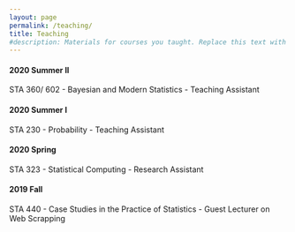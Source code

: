 ```yaml
---
layout: page
permalink: /teaching/
title: Teaching
#description: Materials for courses you taught. Replace this text with your description.
---
```


#### **2020 Summer II**

STA 360/ 602 - Bayesian and Modern Statistics - Teaching Assistant

#### **2020 Summer I**

STA 230 - Probability - Teaching Assistant

#### **2020 Spring**

STA 323 - Statistical Computing - Research Assistant

#### **2019 Fall**

STA 440 - Case Studies in the Practice of Statistics - Guest Lecturer on Web Scrapping


